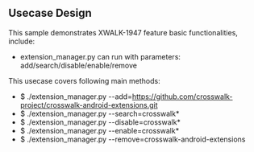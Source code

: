 ## Usecase Design

This sample demonstrates XWALK-1947 feature basic functionalities, include:

* extension_manager.py can run with parameters: add/search/disable/enable/remove

This usecase covers following main methods:

* $ ./extension_manager.py --add=https://github.com/crosswalk-project/crosswalk-android-extensions.git
* $ ./extension_manager.py --search=crosswalk*
* $ ./extension_manager.py --disable=crosswalk*
* $ ./extension_manager.py --enable=crosswalk*
* $ ./extension_manager.py --remove=crosswalk-android-extensions
